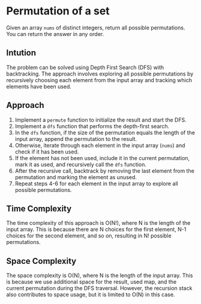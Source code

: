 # Permutation of a set

Given an array `nums` of distinct integers, return all possible permutations. You can return the answer in any order.

## Intution 
The problem can be solved using Depth First Search (DFS) with backtracking. The approach involves exploring all possible permutations by recursively choosing each element from the input array and tracking which elements have been used.

## Approach

1. Implement a `permute` function to initialize the result and start the DFS.
2. Implement a `dfs` function that performs the depth-first search.
3. In the `dfs` function, if the size of the permutation equals the length of the input array, append the permutation to the result.
4. Otherwise, iterate through each element in the input array (`nums`) and check if it has been used.
5. If the element has not been used, include it in the current permutation, mark it as used, and recursively call the `dfs` function.
6. After the recursive call, backtrack by removing the last element from the permutation and marking the element as unused.
7. Repeat steps 4-6 for each element in the input array to explore all possible permutations.

## Time Complexity

The time complexity of this approach is O(N!), where N is the length of the input array. This is because there are N choices for the first element, N-1 choices for the second element, and so on, resulting in N! possible permutations.

## Space Complexity

The space complexity is O(N), where N is the length of the input array. This is because we use additional space for the result, used map, and the current permutation during the DFS traversal. However, the recursion stack also contributes to space usage, but it is limited to O(N) in this case.
